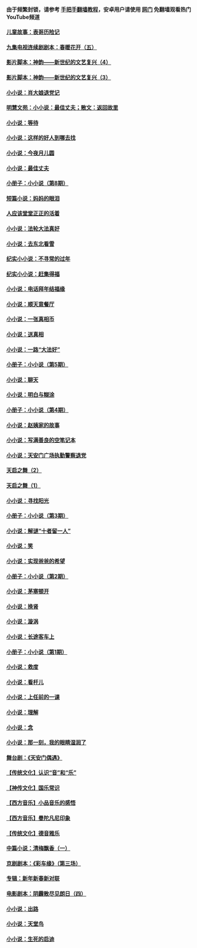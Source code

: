 #### 由于频繁封锁，请参考 [手把手翻墙教程](https://github.com/gfw-breaker/guides/wiki/)，安卓用户请使用 [网门](https://github.com/gfw-breaker/nogfw/blob/master/dl.md?t=06291400) 免翻墙观看热门YouTube频道 

#### [儿童故事：表哥历险记](../pages/328/383535.md?t=06291400) 

#### [九集电视连续剧剧本：春暖花开（五）](../pages/328/275919.md?t=06291400) 

#### [影片脚本：神韵——新世纪的文艺复兴（4）](../pages/328/266089.md?t=06291400) 

#### [影片脚本：神韵——新世纪的文艺复兴（3）](../pages/328/266087.md?t=06291400) 

#### [小小说：肖大娘退党记](../pages/328/239807.md?t=06291400) 

#### [明慧文苑：小小说：最佳丈夫；散文：返回故里](../pages/328/3439.md?t=06291400) 

#### [小小说：等待](../pages/328/223927.md?t=06291400) 

#### [小小说：这样的好人到哪去找](../pages/328/209396.md?t=06291400) 

#### [小小说：今夜月儿圆](../pages/328/193588.md?t=06291400) 

#### [小小说：最佳丈夫](../pages/328/190938.md?t=06291400) 

#### [小册子：小小说（第8期）](../pages/328/188202.md?t=06291400) 

#### [短篇小说：妈妈的眼泪](../pages/328/187712.md?t=06291400) 

#### [人应该堂堂正正的活着](../pages/328/182430.md?t=06291400) 

#### [小小说：法轮大法真好](../pages/328/174669.md?t=06291400) 

#### [小小说：去东北看雪](../pages/328/173882.md?t=06291400) 

#### [纪实小小说：不寻常的过年](../pages/328/173187.md?t=06291400) 

#### [纪实小小说：赶集得福](../pages/328/172652.md?t=06291400) 

#### [小小说：电话拜年结福缘](../pages/328/172533.md?t=06291400) 

#### [小小说：顺天意餐厅](../pages/328/170182.md?t=06291400) 

#### [小小说：一张真相币](../pages/328/169410.md?t=06291400) 

#### [小小说：送真相](../pages/328/166713.md?t=06291400) 

#### [小小说：一路“大法好”](../pages/328/162016.md?t=06291400) 

#### [小册子：小小说（第5期）](../pages/328/161131.md?t=06291400) 

#### [小小说：聊天](../pages/328/159640.md?t=06291400) 

#### [小小说：明白与糊涂](../pages/328/158101.md?t=06291400) 

#### [小册子：小小说（第4期）](../pages/328/158006.md?t=06291400) 

#### [小小说：赵姨家的故事](../pages/328/157843.md?t=06291400) 

#### [小小说：写满善良的空笔记本](../pages/328/157382.md?t=06291400) 

#### [小小说：天安门广场执勤警察退党](../pages/328/156982.md?t=06291400) 

#### [天启之舞（2）](../pages/328/153440.md?t=06291400) 

#### [天启之舞（1）](../pages/328/153439.md?t=06291400) 

#### [小小说：寻找阳光](../pages/328/153065.md?t=06291400) 

#### [小册子：小小说（第3期）](../pages/328/151715.md?t=06291400) 

#### [小小说：解谜“十者留一人”](../pages/328/148967.md?t=06291400) 

#### [小小说：笑](../pages/328/148905.md?t=06291400) 

#### [小小说：实现爸爸的希望](../pages/328/148096.md?t=06291400) 

#### [小册子：小小说（第2期）](../pages/328/147214.md?t=06291400) 

#### [小小说：茅塞顿开](../pages/328/147030.md?t=06291400) 

#### [小小说：换肾](../pages/328/146770.md?t=06291400) 

#### [小小说：漩涡](../pages/328/146683.md?t=06291400) 

#### [小小说：长途客车上](../pages/328/145076.md?t=06291400) 

#### [小册子：小小说（第1期）](../pages/328/143963.md?t=06291400) 

#### [小小说：救度](../pages/328/143927.md?t=06291400) 

#### [小小说：看杆儿](../pages/328/142137.md?t=06291400) 

#### [小小说：上任前的一课](../pages/328/140808.md?t=06291400) 

#### [小小说：理解](../pages/328/140476.md?t=06291400) 

#### [小小说：念](../pages/328/139513.md?t=06291400) 

#### [小小说：那一刻，我的眼睛湿润了](../pages/328/138476.md?t=06291400) 

#### [舞台剧：《天安门偶遇》](../pages/328/117155.md?t=06291400) 

#### [【传统文化】认识“音”和“乐”](../pages/328/108667.md?t=06291400) 

#### [【神传文化】国乐常识](../pages/328/104225.md?t=06291400) 

#### [【西方音乐】小品音乐的感悟](../pages/328/102924.md?t=06291400) 

#### [【西方音乐】曼陀凡尼印象](../pages/328/102922.md?t=06291400) 

#### [【传统文化】德音雅乐](../pages/328/102923.md?t=06291400) 

#### [中篇小说：清梅飘香（一）](../pages/328/101058.md?t=06291400) 

#### [京剧剧本：《彩车缘》（第三场）](../pages/328/96434.md?t=06291400) 

#### [专辑：新年新春新对联](../pages/328/94991.md?t=06291400) 

#### [电影剧本：阴霾散尽见朗日（四）](../pages/328/87081.md?t=06291400) 

#### [小小说：出路](../pages/328/84848.md?t=06291400) 

#### [小小说：天堂鸟](../pages/328/83084.md?t=06291400) 

#### [小小说：生死的启迪](../pages/328/70977.md?t=06291400) 


